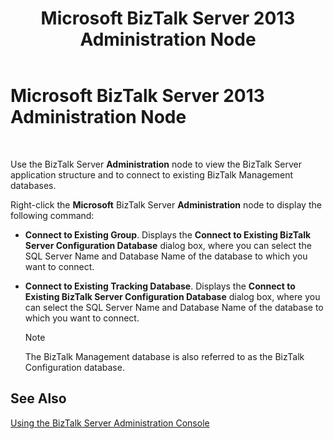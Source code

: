 ﻿---
title: Microsoft BizTalk Server 2013 Administration Node
TOCTitle: Microsoft BizTalk Server 2013 Administration Node
ms:assetid: af5f7220-9560-4cab-8740-761dd7447dfe
ms:mtpsurl: https://msdn.microsoft.com/library/Aa578094(v=BTS.80)
ms:contentKeyID: 51530553
ms.date: 08/30/2017
mtps_version: v=BTS.80
f1_keywords:
- bts10.admin.node.admin
---

# Microsoft BizTalk Server 2013 Administration Node

 

Use the BizTalk Server **Administration** node to view the BizTalk Server application structure and to connect to existing BizTalk Management databases.

Right-click the **Microsoft** BizTalk Server **Administration** node to display the following command:

  - **Connect to Existing Group**. Displays the **Connect to Existing BizTalk Server Configuration Database** dialog box, where you can select the SQL Server Name and Database Name of the database to which you want to connect.

  - **Connect to Existing Tracking Database**. Displays the **Connect to Existing BizTalk Server Configuration Database** dialog box, where you can select the SQL Server Name and Database Name of the database to which you want to connect.
    

    > [!NOTE]
    > <P>The BizTalk Management database is also referred to as the BizTalk Configuration database.</P>



## See Also

[Using the BizTalk Server Administration Console](https://msdn.microsoft.com/library/aa578089\(v=bts.80\))

